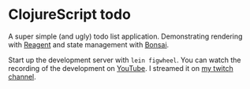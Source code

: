 # ClojureScript todo

A super simple (and ugly) todo list application. Demonstrating rendering with [Reagent][] and state management with [Bonsai][].

Start up the development server with `lein figwheel`. You can watch the recording of the development on [YouTube][video]. I streamed it on [my twitch channel][channel].

[reagent]: https://reagent-project.github.io/
[bonsai]: https://github.com/Olical/bonsai
[video]: https://www.youtube.com/watch?v=NnXOGWttgOA
[channel]: https://www.twitch.tv/olliemakesthings
